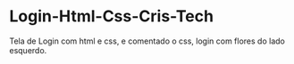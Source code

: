 # Login-Html-Css-Cris-Tech
Tela de Login com html e css, e comentado o css, login com flores do lado esquerdo.

